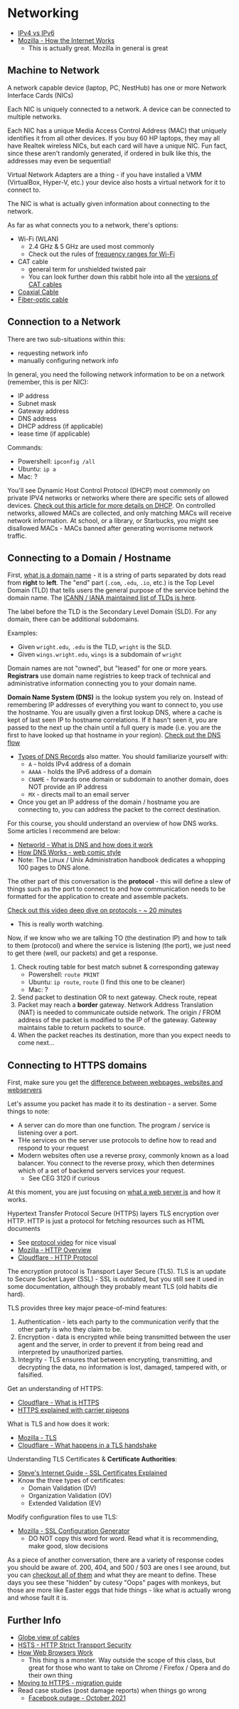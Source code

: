 # Networking

- [IPv4 vs IPv6](https://bluecatnetworks.com/blog/ipv4-vs-ipv6-whats-the-difference/)
- [Mozilla - How the Internet Works](https://developer.mozilla.org/en-US/docs/Learn/Common_questions/How_does_the_Internet_work)
    - This is actually great.  Mozilla in general is great

## Machine to Network

A network capable device (laptop, PC, NestHub) has one or more Network Interface Cards (NICs)

Each NIC is uniquely connected to a network.  A device can be connected to multiple networks. 

Each NIC has a unique Media Access Control Address (MAC) that uniquely identifies it from all other devices.  If you buy 60 HP laptops, they may all have Realtek wireless NICs, but each card will have a unique NIC.  Fun fact, since these aren't randomly generated, if ordered in bulk like this, the addresses may even be sequential!

Virtual Network Adapters are a thing - if you have installed a VMM (VirtualBox, Hyper-V, etc.) your device also hosts a virtual network for it to connect to.

The NIC is what is actually given information about connecting to the network.

As far as what connects you to a network, there's options:
- Wi-Fi (WLAN)
    - 2.4 GHz & 5 GHz are used most commonly
    - Check out the rules of [frequency ranges for Wi-Fi](https://en.wikipedia.org/wiki/List_of_WLAN_channels)
- CAT cable
    - general term for unshielded twisted pair
    - You can look further down this rabbit hole into all the [versions of CAT cables](https://www.guru99.com/ethernet-cables-types.html)
- [Coaxial Cable](https://en.wikipedia.org/wiki/Coaxial_cable)
- [Fiber-optic cable](https://en.wikipedia.org/wiki/Fiber-optic_cable)


## Connection to a Network

There are two sub-situations within this: 
- requesting network info
- manually configuring network info

In general, you need the following network information to be on a network (remember, this is per NIC):
- IP address
- Subnet mask
- Gateway address
- DNS address
- DHCP address (if applicable)
- lease time (if applicable)

Commands:
- Powershell: `ipconfig /all`
- Ubuntu: `ip a`
- Mac: ?

You'll see Dynamic Host Control Protocol (DHCP) most commonly on private IPV4 networks or networks where there are specific sets of allowed devices.  [Check out this article for more details on DHCP](https://whatismyipaddress.com/dhcp).  On controlled networks, allowed MACs are collected, and only matching MACs will receive network information.  At school, or a library, or Starbucks, you might see disallowed MACs - MACs banned after generating worrisome network traffic.

## Connecting to a Domain / Hostname

First, [what is a domain name](https://developer.mozilla.org/en-US/docs/Learn/Common_questions/What_is_a_domain_name) - it is a string of parts separated by dots read from **right** to **left**.  The "end" part (`.com`, `.edu`, `.io`, etc.) is the Top Level Domain (TLD) that tells users the general purpose of the service behind the domain name. The [ICANN / IANA maintained list of TLDs is here](https://www.icann.org/resources/pages/tlds-2012-02-25-en).

The label before the TLD is the Secondary Level Domain (SLD).  For any domain, there can be additional subdomains.

Examples: 
- Given `wright.edu`, `.edu` is the TLD, `wright` is the SLD.
- Given `wings.wright.edu`, `wings` is a subdomain of `wright`

Domain names are not "owned", but "leased" for one or more years.  **Registrars** use domain name registries to keep track of technical and administrative information connecting you to your domain name.

**Domain Name System (DNS)** is the lookup system you rely on.  Instead of remembering IP addresses of everything you want to connect to, you use the hostname.  You are usually given a first lookup DNS, where a cache is kept of last seen IP to hostname correlations.  If it hasn't seen it, you are passed to the next up the chain until a full query is made (i.e. you are the first to have looked up that hostname in your region).  [Check out the DNS flow](https://www.cloudflare.com/learning/dns/what-is-dns/)
- [Types of DNS Records](https://www.cloudflare.com/learning/dns/dns-records/) also matter.  You should familiarize yourself with:
    - `A` - holds IPv4 address of a domain
    - `AAAA` - holds the IPv6 address of a domain
    - `CNAME` - forwards one domain or subdomain to another domain, does NOT provide an IP address
    - `MX` - directs mail to an email server
- Once you get an IP address of the domain / hostname you are connecting to, you can address the packet to the correct destination.

For this course, you should understand an overview of how DNS works.  Some articles I recommend are below:
- [Networld - What is DNS and how does it work](https://www.networkworld.com/article/3268449/what-is-dns-and-how-does-it-work.html)
- [How DNS Works - web comic style](https://howdns.works/)
- Note: The Linux / Unix Administration handbook dedicates a whopping 100 pages to DNS alone.

The other part of this conversation is the **protocol** - this will define a slew of things such as the port to connect to and how communication needs to be formatted for the application to create and assemble packets.

[Check out this video deep dive on protocols - ~ 20 minutes](https://www.youtube.com/watch?v=d-zn-wv4Di8&t=4s&ab_channel=LiveOverflow)
- This is really worth watching.

Now, if we know who we are talking TO (the destination IP) and how to talk to them (protocol) and where the service is listening (the port), we just need to get there (well, our packets) and get a response.

1. Check routing table for best match subnet & corresponding gateway
    - Powershell: `route PRINT`
    - Ubuntu: `ip route`, `route` (I find this one to be cleaner)
    - Mac: ?
2. Send packet to destination OR to next gateway.  Check route, repeat
3. Packet may reach a **border** gateway.  Network Address Translation (NAT) is needed to communicate outside network.  The origin / FROM address of the packet is modified to the IP of the gateway.  Gateway maintains table to return packets to source.
4. When the packet reaches its destination, more than you expect needs to come next...

## Connecting to HTTPS domains

First, make sure you get the [difference between webpages, websites and webservers](https://developer.mozilla.org/en-US/docs/Learn/Common_questions/Pages_sites_servers_and_search_engines)

Let's assume you packet has made it to its destination - a server.  Some things to note:
- A server can do more than one function.  The program / service is listening over a port.
- THe services on the server use protocols to define how to read and respond to your request
- Modern websites often use a reverse proxy, commonly known as a load balancer.  You connect to the reverse proxy, which then determines which of a set of backend servers services your request.
    - See CEG 3120 if curious

At this moment, you are just focusing on [what a web server is](https://developer.mozilla.org/en-US/docs/Learn/Common_questions/What_is_a_web_server) and how it works.

Hypertext Transfer Protocol Secure (HTTPS) layers TLS encryption over HTTP.  HTTP is just a protocol for fetching resources such as HTML documents
- See [protocol video](https://www.youtube.com/watch?v=d-zn-wv4Di8&t=4s&ab_channel=LiveOverflow) for nice visual
- [Mozilla - HTTP Overview](https://developer.mozilla.org/en-US/docs/Web/HTTP/Overview)
- [Cloudflare - HTTP Protocol](https://www.cloudflare.com/learning/ddos/glossary/hypertext-transfer-protocol-http/)

The encryption protocol is Transport Layer Secure (TLS).  TLS is an update to Secure Socket Layer (SSL) - SSL is outdated, but you still see it used in some documentation, although they probably meant TLS (old habits die hard).

TLS provides three key major peace-of-mind features:
1. Authentication - lets each party to the communication verify that the other party is who they claim to be.
2. Encryption - data is encrypted while being transmitted between the user agent and the server, in order to prevent it from being read and interpreted by unauthorized parties.
3. Integrity - TLS ensures that between encrypting, transmitting, and decrypting the data, no information is lost, damaged, tampered with, or falsified.

Get an understanding of HTTPS: 
- [Cloudflare - What is HTTPS](https://www.cloudflare.com/learning/ssl/what-is-https/)
- [HTTPS explained with carrier pigeons](https://baida.dev/articles/https-explained-with-carrier-pigeons)

What is TLS and how does it work:
- [Mozilla - TLS](https://developer.mozilla.org/en-US/docs/Web/Security/Transport_Layer_Security)
- [Cloudflare - What happens in a TLS handshake](https://www.cloudflare.com/learning/ssl/what-happens-in-a-tls-handshake/)

Understanding TLS Certificates & **Certificate Authorities**: 
- [Steve's Internet Guide - SSL Certificates Explained](http://www.steves-internet-guide.com/ssl-certificates-explained/)
- Know the three types of certificates:
    - Domain Validation (DV)
    - Organization Validation (OV)
    - Extended Validation (EV)

Modify configuration files to use TLS:
- [Mozilla - SSL Configuration Generator](https://ssl-config.mozilla.org/#server=apache&version=2.4.41&config=modern&openssl=1.1.1k&guideline=5.6)
    - DO NOT copy this word for word.  Read what it is recommending, make good, slow decisions

As a piece of another conversation, there are a variety of response codes you should be aware of.  200, 404, and 500 / 503 are ones I see around, but you can [checkout all of them](https://developer.mozilla.org/en-US/docs/Web/HTTP/Status) and what they are meant to define.  These days you see these "hidden" by cutesy "Oops" pages with monkeys, but those are more like Easter eggs that hide things - like what is actually wrong and whose fault it is.

## Further Info

- [Globe view of cables](https://www.reddit.com/r/educationalgifs/comments/ujqljl/the_global_submarine_fiber_optic_cable_network/)
- [HSTS - HTTP Strict Transport Security](https://www.reddit.com/r/sysadmin/comments/uixjuq/hsts_http_strict_transport_security_what_it_is/)
- [How Web Browsers Work](https://web.dev/howbrowserswork/)
    - This thing is a monster.  Way outside the scope of this class, but great for those who want to take on Chrome / Firefox / Opera and do their own thing
- [Moving to HTTPS - migration guide](https://movingtohttps.com/)
- Read case studies (post damage reports) when things go wrong
    - [Facebook outage - October 2021](https://blog.cloudflare.com/october-2021-facebook-outage/)
